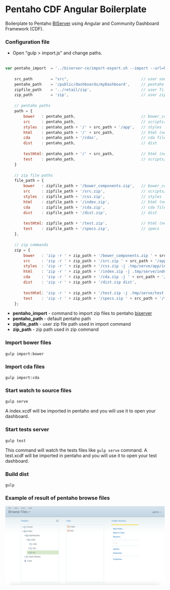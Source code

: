 # Pentaho CDF Angular Boilerplate

Boilerplate to Pentaho [BIServer](https://sourceforge.net/projects/pentaho/files/Business%20Intelligence%20Server/) using Angular and Community Dashboard Framework (CDF).

### Configuration file

* Open "gulp > import.js" and change paths.

``` javascript

var pentaho_import  = '../biserver-ce/import-export.sh --import --url=http://localhost:8080/pentaho --username=Admin --password=password --overwrite=true --permission=true --retainOwnership=true',

    src_path        = "src",                                // user source path
    pentaho_path    = '/public/dashboards/myDashboard',     // pentaho path
    zipfile_path    = '../retail/zip',                      // user file path
    zip_path        = 'zip',                                // user zip path

    // pentaho paths
    path = {
        bower   : pentaho_path,                             // bower_components
        src     : pentaho_path,                             // scripts/html
        styles  : pentaho_path + '/' + src_path + '/app',   // styles
        html    : pentaho_path + '/' + src_path,            // html (new files)
        cda     : pentaho_path + '/cdas',                   // cda files
        dist    : pentaho_path,                             // dist

        testHtml: pentaho_path + '/' + src_path,            // html (new files)
        test    : pentaho_path,                             // scripts/html
    }

    // zip file paths
    file_path = {
        bower   : zipfile_path + '/bower_components.zip',   // bower_components
        src     : zipfile_path + '/src.zip',                // scripts/html
        styles  : zipfile_path + '/css.zip',                // styles
        html    : zipfile_path + '/index.zip',              // html (new files)
        cda     : zipfile_path + '/cda.zip',                // cda files
        dist    : zipfile_path + '/dist.zip',               // dist

        testHtml: zipfile_path + '/test.zip',               // html (new files)
        test    : zipfile_path + '/specs.zip',              // specs
    },

    // zip commands
    zip = {
        bower   : 'zip -r ' + zip_path + '/bower_components.zip ' + src_path + '/bower_components',
        src     : 'zip -r ' + zip_path + '/src.zip ' + src_path + '/app -x "*.sass*" -x "*.DS_Store"',
        styles  : 'zip -r ' + zip_path + '/css.zip -j .tmp/serve/app/index.css',
        html    : 'zip -r ' + zip_path + '/index.zip -j .tmp/serve/index.html .tmp/serve/index.xcdf',
        cda     : 'zip -r ' + zip_path + '/cda.zip -j ' + src_path + '/assets/cdas -x "*.DS_Store"',
        dist    : 'zip -r ' + zip_path + '/dist.zip dist',

        testHtml: 'zip -r ' + zip_path + '/test.zip -j .tmp/serve/test.html .tmp/serve/test.xcdf',
        test    : 'zip -r ' + zip_path + '/specs.zip ' + src_path + '/tests -x "*.DS_Store"',
    };

```

* **pentaho_import** - command to import zip files to pentaho [biserver](https://sourceforge.net/projects/pentaho/files/Business%20Intelligence%20Server/)
* **pentaho_path** - default pentaho path
* **zipfile_path** - user zip file path used in import command
* **zip_path** - zip path used in zip command

### Import bower files

``` shell
gulp import:bower
```

### Import cda files

``` shell
gulp import:cda
```

### Start watch to source files

``` shell
gulp serve
```

A index.xcdf will be imported in pentaho and you will use it to open your dashboard.

### Start tests server

``` shell
gulp test
```

This command will watch the tests files like ``` gulp serve ``` command. A test.xcdf will be imported in pentaho and you will use it to open your test dashboard.

### Build dist

``` shell
gulp
```

### Example of result of pentaho browse files

<img src="https://raw.githubusercontent.com/LucasBassetti/pentaho-cdf-angular-boilerplate/master/imgs/pentaho-browse-files.png"/>
